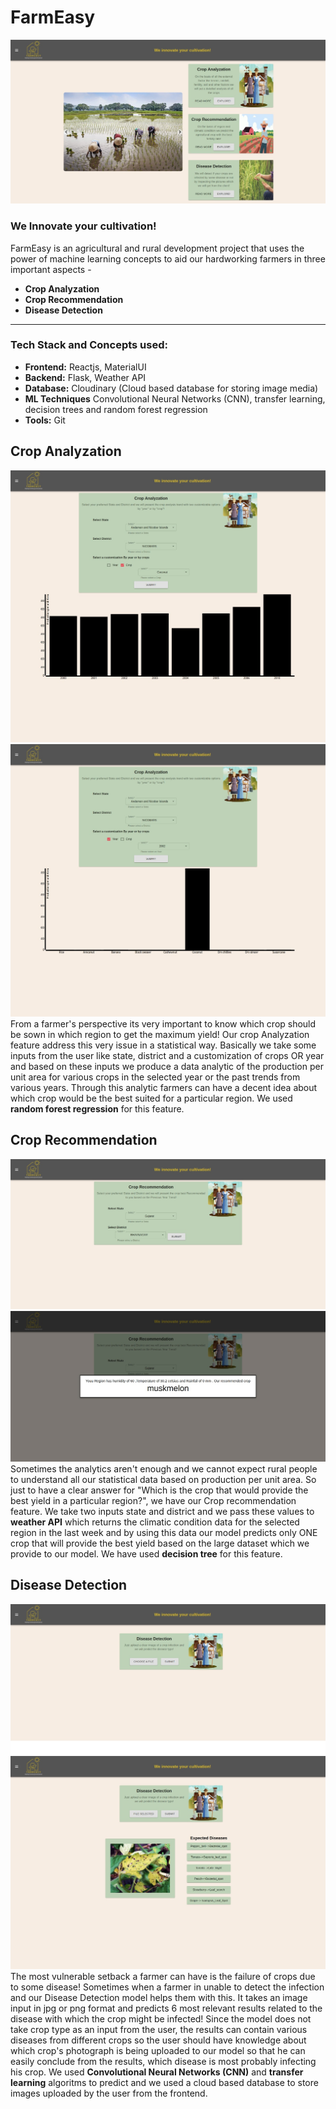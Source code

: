 # FarmEasy
![](https://github.com/Zeph-T/FarmEasy/blob/master/farmeasy-frontend/public/farmeasy%20(7).jpeg)
### We Innovate your cultivation!
FarmEasy is an agricultural and rural development project that uses the power of machine learning concepts to aid our hardworking farmers in three important aspects -
* __Crop Analyzation__
* __Crop Recommendation__
* __Disease Detection__
*** 
### Tech Stack and Concepts used:
* __Frontend:__ Reactjs, MaterialUI
* __Backend:__ Flask, Weather API
* __Database:__ Cloudinary (Cloud based database for storing image media)
* __ML Techniques__ Convolutional Neural Networks (CNN), transfer learning, decision trees and random forest regression
* __Tools:__ Git


## Crop Analyzation
![](https://github.com/Zeph-T/FarmEasy/blob/master/farmeasy-frontend/public/farmeasy%20(5).jpeg)
![](https://github.com/Zeph-T/FarmEasy/blob/master/farmeasy-frontend/public/farmeasy%20(6).jpeg)
<br>
From a farmer's perspective its very important to know which crop should be sown in which region to get the maximum yield! Our crop Analyzation feature address this very issue in a statistical way. Basically we take some inputs from the user like state, district and a customization of crops OR year and based on these inputs we produce a data analytic of the production per unit area for various crops in the selected year or the past trends from various years. Through this analytic farmers can have a decent idea about which crop would be the best suited for a particular region. We used __random forest regression__ for this feature.

## Crop Recommendation
![](https://github.com/Zeph-T/FarmEasy/blob/master/farmeasy-frontend/public/farmeasy%20(4).jpeg)
![](https://github.com/Zeph-T/FarmEasy/blob/master/farmeasy-frontend/public/farmeasy%20(3).jpeg)
<br>
Sometimes the analytics aren't enough and we cannot expect rural people to understand all our statistical data based on production per unit area. So just to have a clear answer for "Which is the crop that would provide the best yield in a particular region?", we have our Crop recommendation feature. We take two inputs state and district and we pass these values to __weather API__ which returns the climatic condition data for the selected region in the last week and by using this data our model predicts only ONE crop that will provide the best yield based on the large dataset which we provide to our model. We have used __decision tree__ for this feature.

## Disease Detection
![](https://github.com/Zeph-T/FarmEasy/blob/master/farmeasy-frontend/public/farmeasy%20(2).jpeg)
![](https://github.com/Zeph-T/FarmEasy/blob/master/farmeasy-frontend/public/farmeasy%20(1).jpeg)
<br>
The most vulnerable setback a farmer can have is the failure of crops due to some disease! Sometimes when a farmer in unable to detect the infection and our Disease Detection model helps them with this. It takes an image input in jpg or png format and predicts 6 most relevant results related to the disease with which the crop might be infected! Since the model does not take crop type as an input from the user, the results can contain various diseases from different crops so the user should have knowledge about which crop's photograph is being uploaded to our model so that he can easily conclude from the results, which disease is most probably infecting his crop. We used __Convolutional Neural Networks (CNN)__ and __transfer learning__ algoritms to predict and we used a cloud based database to store images uploaded by the user from the frontend.

